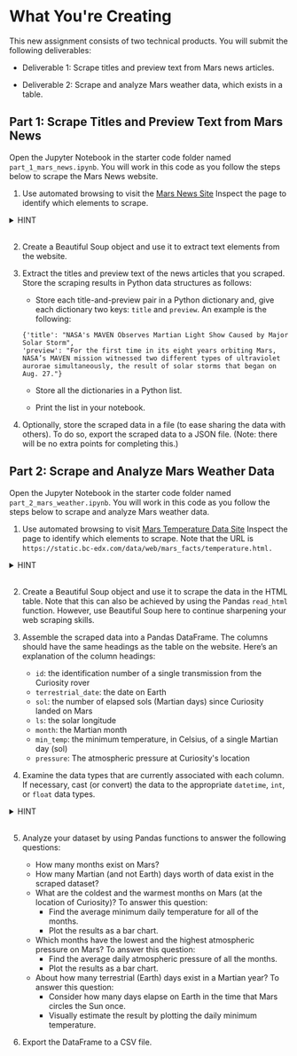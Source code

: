 # What You're Creating
This new assignment consists of two technical products. You will submit the following deliverables:

- Deliverable 1: Scrape titles and preview text from Mars news articles.

- Deliverable 2: Scrape and analyze Mars weather data, which exists in a table.

## Part 1: Scrape Titles and Preview Text from Mars News
Open the Jupyter Notebook in the starter code folder named ```part_1_mars_news.ipynb```. You will work in this code as you follow the steps below to scrape the Mars News website.

1. Use automated browsing to visit the [Mars News Site](https://static.bc-edx.com/data/web/mars_news/index.html) Inspect the page to identify which elements to scrape.

<details>
<summary>HINT</summary>
To identify which elements to scrape, you might want to inspect the page by using Chrome DevTools.
</details><br />

2. Create a Beautiful Soup object and use it to extract text elements from the website.

3. Extract the titles and preview text of the news articles that you scraped. Store the scraping results in Python data structures as follows:

    - Store each title-and-preview pair in a Python dictionary and, give each dictionary two keys: ```title``` and ```preview```. An example is the following:

    ```
    {'title': "NASA's MAVEN Observes Martian Light Show Caused by Major Solar Storm", 
    'preview': "For the first time in its eight years orbiting Mars, NASA’s MAVEN mission witnessed two different types of ultraviolet aurorae simultaneously, the result of solar storms that began on Aug. 27."}
    ```
    - Store all the dictionaries in a Python list.

    - Print the list in your notebook.

4. Optionally, store the scraped data in a file (to ease sharing the data with others). To do so, export the scraped data to a JSON file. (Note: there will be no extra points for completing this.)

## Part 2: Scrape and Analyze Mars Weather Data
Open the Jupyter Notebook in the starter code folder named ```part_2_mars_weather.ipynb```. You will work in this code as you follow the steps below to scrape and analyze Mars weather data.

1. Use automated browsing to visit [Mars Temperature Data Site](https://static.bc-edx.com/data/web/mars_facts/temperature.html) Inspect the page to identify which elements to scrape. Note that the URL is ```https://static.bc-edx.com/data/web/mars_facts/temperature.html.```

<details>
<summary>HINT</summary>
To identify which elements to scrape, you might want to inspect the page by using Chrome DevTools to discover whether the table contains usable classes.
</details><br />

2. Create a Beautiful Soup object and use it to scrape the data in the HTML table. Note that this can also be achieved by using the Pandas ```read_html``` function. However, use Beautiful Soup here to continue sharpening your web scraping skills.

3. Assemble the scraped data into a Pandas DataFrame. The columns should have the same headings as the table on the website. Here’s an explanation of the column headings:

    - ```id```: the identification number of a single transmission from the Curiosity rover
    - ```terrestrial_date```: the date on Earth
    - ```sol```: the number of elapsed sols (Martian days) since Curiosity landed on Mars
    - ```ls```: the solar longitude
    - ```month```: the Martian month
    - ```min_temp```: the minimum temperature, in Celsius, of a single Martian day (sol)
    - ```pressure```: The atmospheric pressure at Curiosity's location
4. Examine the data types that are currently associated with each column. If necessary, cast (or convert) the data to the appropriate ```datetime```, ```int```, or ```float``` data types.

<details>
<summary>HINT</summary>
You can use the Pandas astype and to_datetime methods to accomplish this task.
</details><br />

5. Analyze your dataset by using Pandas functions to answer the following questions:

    - How many months exist on Mars?
    - How many Martian (and not Earth) days worth of data exist in the scraped dataset?
    - What are the coldest and the warmest months on Mars (at the location of Curiosity)? To answer this question:
        - Find the average minimum daily temperature for all of the months.
        - Plot the results as a bar chart.
    - Which months have the lowest and the highest atmospheric pressure on Mars? To answer this question:
        - Find the average daily atmospheric pressure of all the months.
        - Plot the results as a bar chart.
    - About how many terrestrial (Earth) days exist in a Martian year? To answer this question:
        - Consider how many days elapse on Earth in the time that Mars circles the Sun once.
        - Visually estimate the result by plotting the daily minimum temperature.
6. Export the DataFrame to a CSV file.
